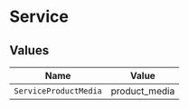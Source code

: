 # Service


## Values

| Name                  | Value                 |
| --------------------- | --------------------- |
| `ServiceProductMedia` | product_media         |